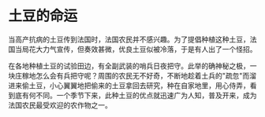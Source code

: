 # 土豆的命运
当高产抗病的土豆传到法国时，法国农民并不感兴趣。为了提倡种植这种土豆，法国当局花大力气宣传，但奏效甚微，优良土豆似被冷落，于是有人出了一个怪招。 
 
在各地种植土豆的试验田边，有全副武装的哨兵日夜把守。此举的确神秘之极，一块庄稼地怎么会有兵把守呢？周围的农民无不好奇，不断地趁着土兵的"疏忽"而溜进来偷土豆，小心翼翼地把偷来的土豆拿回去研究，种在自家地里，用心侍弄，看到底有何不同。一个季节下来，此种土豆的优点就迅速广为人知，普及开来，成为法国农民最受欢迎的农作物之一。
  